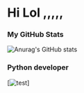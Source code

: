 # Hi Lol ,,,,,

### My GitHub Stats
![Anurag's GitHub stats](https://github-readme-stats.vercel.app/api?username=okxan&show_icons=true&theme=dracula)

### Python developer
[![test](https://i.imgur.com/Uz8A9gH.png)]
